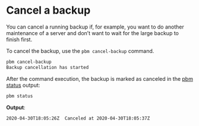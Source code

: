 # Cancel a backup

You can cancel a running backup if, for example, you want to do
another maintenance of a server and don’t want to wait for the large backup to finish first.

To cancel the backup, use the `pbm cancel-backup` command.

```sh
pbm cancel-backup
Backup cancellation has started
```

After the command execution, the backup is marked as canceled in the [pbm status](../manage/troubleshooting.md#percona-backup-for-mongodb-status) output:

```sh
pbm status
```

**Output**:

`2020-04-30T18:05:26Z  Canceled at 2020-04-30T18:05:37Z`